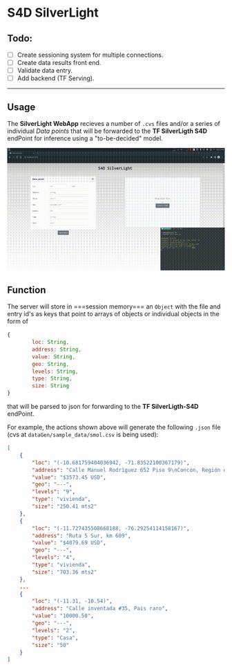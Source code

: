 # S4D SilverLight

## Todo:
- [ ] Create sessioning system for multiple connections.
- [ ] Create data results front end.
- [ ] Validate data entry.
- [ ] Add backend (TF Serving).

---

## Usage

The **SilverLight WebApp** recieves a number of `.cvs` files and/or a series of individual *Data points* that will be forwarded to the **TF SilverLigth S4D** endPoint for inference using a "to-be-decided" model.

![](assets/img/usage.gif)

## Function

The server will store in ===session memory=== an `Object` with the file and entry id's as keys that point to arrays of objects or individual objects in the form of 

```js
{
        loc: String,
        address: String,
        value: String,
        geo: String,
        levels: String,
        type: String,
        size: String
}
```
that will be parsed to json for forwarding to the **TF SilverLigth-S4D** endPoint. 

For example, the actions shown above will generate the following `.json` file (cvs at `dataGen/sample_data/smol.csv` is being used):

```json
[
    {
        "loc": "(-10.681759404036942, -71.83522100367179)",
        "address": "Calle Manuel Rodríguez 652 Piso 9\nConcón, Región de Valparaíso",
        "value": "$3573.45 USD",
        "geo": "---",
        "levels": "9",
        "type": "vivienda",
        "size": "250.41 mts2"
    },
    {
        "loc": "(-11.727435508668188, -76.29254114158167)",
        "address": "Ruta 5 Sur, km 609",
        "value": "$4079.69 USD",
        "geo": "---",
        "levels": "4",
        "type": "vivienda",
        "size": "703.36 mts2"
    },
    ...
    {
        "loc": "(-11.31, -10.54)",
        "address": "Calle inventada #35, Pais raro",
        "value": "10000.50",
        "geo": "---",
        "levels": "2",
        "type": "Casa",
        "size": "50"
    }
]
```


